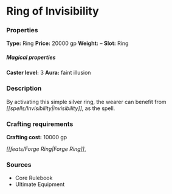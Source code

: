﻿---
Title: "Ring of Invisibility"
Type: "Ring"
Price: "20000 gp"
Weight: "–"
Slot: "Ring"
Caster level: "3"
Aura: "faint illusion"
Description: |
  "By activating this simple silver ring, the wearer can benefit from _invisibility_, as the spell."
Crafting cost: "10000 gp"
Sources: "['Core Rulebook', 'Ultimate Equipment']"
---

# Ring of Invisibility

### Properties

**Type:** Ring **Price:** 20000 gp **Weight:** – **Slot:** Ring

##### Magical properties

**Caster level:** 3 **Aura:** faint illusion

### Description

By activating this simple silver ring, the wearer can benefit from _[[spells/Invisibility|invisibility]]_, as the spell.

### Crafting requirements

**Crafting cost:** 10000 gp

_[[feats/Forge Ring|Forge Ring]]_,

### Sources

* Core Rulebook
* Ultimate Equipment
